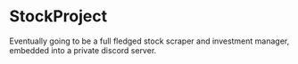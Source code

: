 # StockProject

Eventually going to be a full fledged stock scraper and investment manager, embedded into a private discord server.